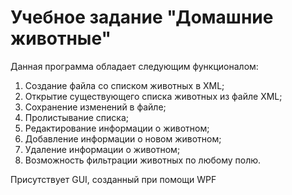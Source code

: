 # Учебное задание "Домашние животные"
Данная программа обладает следующим функционалом:
1. Создание файла со списком животных в XML;
2. Открытие существующего списка животных из файле XML;
3. Сохранение изменений в файле;
4. Пролистывание списка;
5. Редактирование информации о животном;
6. Добавление информации о новом животном;
7. Удаление информации о животном;
8. Возможность фильтрации животных по любому полю.

Присутствует GUI, созданный при помощи WPF
